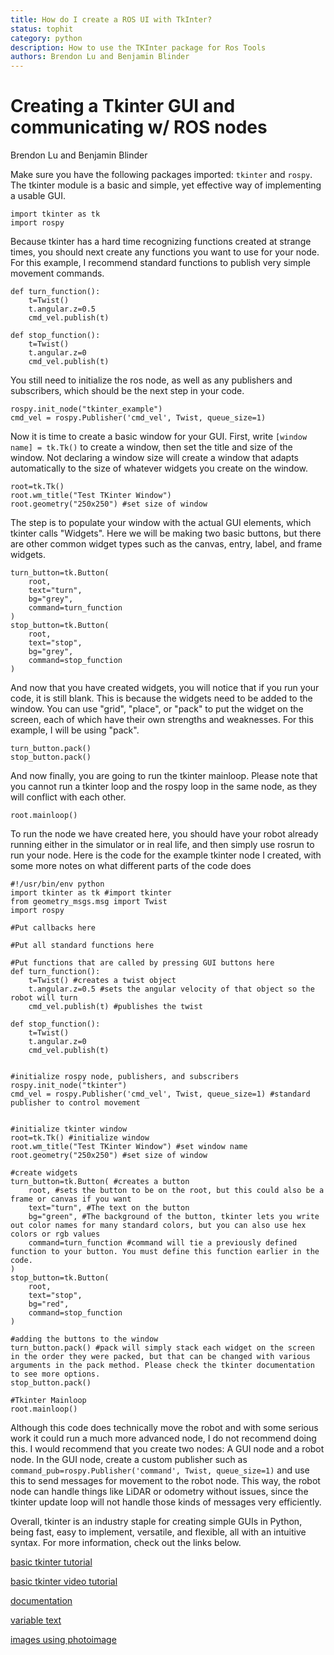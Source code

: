 ```yaml
---
title: How do I create a ROS UI with TkInter?
status: tophit
category: python
description: How to use the TKInter package for Ros Tools
authors: Brendon Lu and Benjamin Blinder
---
```

# Creating a Tkinter GUI and communicating w/ ROS nodes

Brendon Lu and Benjamin Blinder

Make sure you have the following packages imported: `tkinter` and `rospy`. The tkinter module is a basic and simple, yet effective way of implementing a usable GUI.

```
import tkinter as tk
import rospy
```

Because tkinter has a hard time recognizing functions created at strange times, you should next create any functions you want to use for your node. For this example, I recommend standard functions to publish very simple movement commands.

```
def turn_function():
    t=Twist()
    t.angular.z=0.5
    cmd_vel.publish(t)

def stop_function():
    t=Twist()
    t.angular.z=0
    cmd_vel.publish(t)
```

You still need to initialize the ros node, as well as any publishers and subscribers, which should be the next step in your code.

```
rospy.init_node("tkinter_example")
cmd_vel = rospy.Publisher('cmd_vel', Twist, queue_size=1)
```

Now it is time to create a basic window for your GUI. First, write `[window name] = tk.Tk()` to create a window, then set the title and size of the window. Not declaring a window size will create a window that adapts automatically to the size of whatever widgets you create on the window.

```
root=tk.Tk()
root.wm_title("Test TKinter Window")
root.geometry("250x250") #set size of window
```

The step is to populate your window with the actual GUI elements, which tkinter calls "Widgets". Here we will be making two basic buttons, but there are other common widget types such as the canvas, entry, label, and frame widgets.
```
turn_button=tk.Button(
    root,
    text="turn",
    bg="grey",
    command=turn_function
)
stop_button=tk.Button(
    root,
    text="stop",
    bg="grey",
    command=stop_function
)
```

And now that you have created widgets, you will notice that if you run your code, it is still blank. This is because the widgets need to be added to the window. You can use "grid", "place", or "pack" to put the widget on the screen, each of which have their own strengths and weaknesses. For this example, I will be using "pack".

```
turn_button.pack()
stop_button.pack()
```

And now finally, you are going to run the tkinter mainloop. Please note that you cannot run a tkinter loop and the rospy loop in the same node, as they will conflict with each other.

```
root.mainloop()
```

To run the node we have created here, you should have your robot already running either in the simulator or in real life, and then simply use rosrun to run your node. 
Here is the code for the example tkinter node I created, with some more notes on what different parts of the code does

```
#!/usr/bin/env python
import tkinter as tk #import tkinter
from geometry_msgs.msg import Twist
import rospy

#Put callbacks here

#Put all standard functions here

#Put functions that are called by pressing GUI buttons here
def turn_function():
    t=Twist() #creates a twist object
    t.angular.z=0.5 #sets the angular velocity of that object so the robot will turn
    cmd_vel.publish(t) #publishes the twist

def stop_function():
    t=Twist()
    t.angular.z=0
    cmd_vel.publish(t)


#initialize rospy node, publishers, and subscribers
rospy.init_node("tkinter")
cmd_vel = rospy.Publisher('cmd_vel', Twist, queue_size=1) #standard publisher to control movement


#initialize tkinter window
root=tk.Tk() #initialize window
root.wm_title("Test TKinter Window") #set window name
root.geometry("250x250") #set size of window

#create widgets
turn_button=tk.Button( #creates a button
    root, #sets the button to be on the root, but this could also be a frame or canvas if you want
    text="turn", #The text on the button
    bg="green", #The background of the button, tkinter lets you write out color names for many standard colors, but you can also use hex colors or rgb values
    command=turn_function #command will tie a previously defined function to your button. You must define this function earlier in the code.
)
stop_button=tk.Button(
    root,
    text="stop",
    bg="red",
    command=stop_function
)

#adding the buttons to the window
turn_button.pack() #pack will simply stack each widget on the screen in the order they were packed, but that can be changed with various arguments in the pack method. Please check the tkinter documentation to see more options.
stop_button.pack()

#Tkinter Mainloop
root.mainloop()
```
Although this code does technically move the robot and with some serious work it could run a much more advanced node, I do not recommend doing this. I would recommend that you create two nodes: A GUI node and a robot node. In the GUI node, create a custom publisher such as `command_pub=rospy.Publisher('command', Twist, queue_size=1)` and use this to send messages for movement to the robot node. This way, the robot node can handle things like LiDAR or odometry without issues, since the tkinter update loop will not handle those kinds of messages very efficiently.


Overall, tkinter is an industry staple for creating simple GUIs in Python, being fast, easy to implement, versatile, and flexible, all with an intuitive syntax. For more information, check out the links below.

[basic tkinter tutorial](https://www.geeksforgeeks.org/python-gui-tkinter/)

[basic tkinter video tutorial](https://www.youtube.com/watch?v=itRLRfuL_PQ)

[documentation](https://docs.python.org/3/library/tk.html)

[variable text](https://stackoverflow.com/questions/2603169/update-tkinter-label-from-variable)

[images using photoimage](https://www.pythontutorial.net/tkinter/tkinter-photoimage/)

